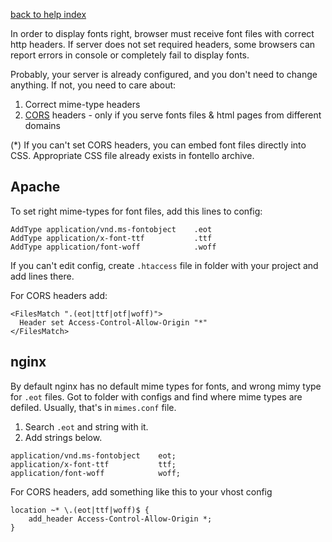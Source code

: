 [back to help index](Help)

In order to display fonts right, browser must receive font files with correct http headers. If server does not set required headers, some browsers can report errors in console or completely fail to display fonts.

Probably, your server is already configured, and you don't need to change anything. If not, you need to care about:

1. Correct mime-type headers
2. [CORS](http://en.wikipedia.org/wiki/Cross-origin_resource_sharing) headers - only if you serve fonts files & html pages from different domains

(*) If you can't set CORS headers, you can embed font files directly into CSS. Appropriate CSS file already exists in fontello archive.


## Apache

To set right mime-types for font files, add this lines to config:

```
AddType application/vnd.ms-fontobject    .eot
AddType application/x-font-ttf           .ttf
AddType application/font-woff            .woff
```

If you can't edit config, create `.htaccess` file in folder with your project and add lines there.

For CORS headers add:

```
<FilesMatch ".(eot|ttf|otf|woff)">
  Header set Access-Control-Allow-Origin "*"
</FilesMatch>
```

## nginx

By default nginx has no default mime types for fonts, and wrong mimy type for `.eot` files. Got to folder with configs and find where mime types are defiled. Usually, that's in `mimes.conf` file.

1. Search `.eot` and string with it.
2. Add strings below.

```
application/vnd.ms-fontobject    eot;
application/x-font-ttf           ttf;
application/font-woff            woff;
```

For CORS headers, add something like this to your vhost config

```
location ~* \.(eot|ttf|woff)$ {
    add_header Access-Control-Allow-Origin *;
}
```
